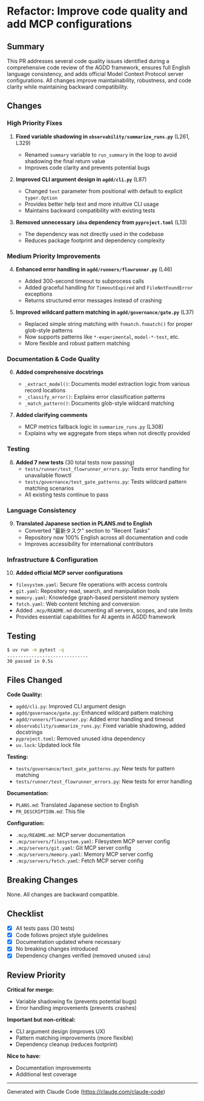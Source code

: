 # Refactor: Improve code quality and add MCP configurations

## Summary

This PR addresses several code quality issues identified during a comprehensive code review of the AGDD framework, ensures full English language consistency, and adds official Model Context Protocol server configurations. All changes improve maintainability, robustness, and code clarity while maintaining backward compatibility.

## Changes

### High Priority Fixes

1. **Fixed variable shadowing in `observability/summarize_runs.py`** (L261, L329)
   - Renamed `summary` variable to `run_summary` in the loop to avoid shadowing the final return value
   - Improves code clarity and prevents potential bugs

2. **Improved CLI argument design in `agdd/cli.py`** (L87)
   - Changed `text` parameter from positional with default to explicit `typer.Option`
   - Provides better help text and more intuitive CLI usage
   - Maintains backward compatibility with existing tests

3. **Removed unnecessary `idna` dependency from `pyproject.toml`** (L13)
   - The dependency was not directly used in the codebase
   - Reduces package footprint and dependency complexity

### Medium Priority Improvements

4. **Enhanced error handling in `agdd/runners/flowrunner.py`** (L46)
   - Added 300-second timeout to subprocess calls
   - Added graceful handling for `TimeoutExpired` and `FileNotFoundError` exceptions
   - Returns structured error messages instead of crashing

5. **Improved wildcard pattern matching in `agdd/governance/gate.py`** (L37)
   - Replaced simple string matching with `fnmatch.fnmatch()` for proper glob-style patterns
   - Now supports patterns like `*-experimental`, `model-*-test`, etc.
   - More flexible and robust pattern matching

### Documentation & Code Quality

6. **Added comprehensive docstrings**
   - `_extract_model()`: Documents model extraction logic from various record locations
   - `_classify_error()`: Explains error classification patterns
   - `_match_pattern()`: Documents glob-style wildcard matching

7. **Added clarifying comments**
   - MCP metrics fallback logic in `summarize_runs.py` (L308)
   - Explains why we aggregate from steps when not directly provided

### Testing

8. **Added 7 new tests** (30 total tests now passing)
   - `tests/runner/test_flowrunner_errors.py`: Tests error handling for unavailable flowctl
   - `tests/governance/test_gate_patterns.py`: Tests wildcard pattern matching scenarios
   - All existing tests continue to pass

### Language Consistency

9. **Translated Japanese section in PLANS.md to English**
   - Converted "最新タスク" section to "Recent Tasks"
   - Repository now 100% English across all documentation and code
   - Improves accessibility for international contributors

### Infrastructure & Configuration

10. **Added official MCP server configurations**
   - `filesystem.yaml`: Secure file operations with access controls
   - `git.yaml`: Repository read, search, and manipulation tools
   - `memory.yaml`: Knowledge graph-based persistent memory system
   - `fetch.yaml`: Web content fetching and conversion
   - Added `.mcp/README.md` documenting all servers, scopes, and rate limits
   - Provides essential capabilities for AI agents in AGDD framework

## Testing

```bash
$ uv run -m pytest -q
..............................                                           [100%]
30 passed in 0.5s
```

## Files Changed

**Code Quality:**
- `agdd/cli.py`: Improved CLI argument design
- `agdd/governance/gate.py`: Enhanced wildcard pattern matching
- `agdd/runners/flowrunner.py`: Added error handling and timeout
- `observability/summarize_runs.py`: Fixed variable shadowing, added docstrings
- `pyproject.toml`: Removed unused idna dependency
- `uv.lock`: Updated lock file

**Testing:**
- `tests/governance/test_gate_patterns.py`: New tests for pattern matching
- `tests/runner/test_flowrunner_errors.py`: New tests for error handling

**Documentation:**
- `PLANS.md`: Translated Japanese section to English
- `PR_DESCRIPTION.md`: This file

**Configuration:**
- `.mcp/README.md`: MCP server documentation
- `.mcp/servers/filesystem.yaml`: Filesystem MCP server config
- `.mcp/servers/git.yaml`: Git MCP server config
- `.mcp/servers/memory.yaml`: Memory MCP server config
- `.mcp/servers/fetch.yaml`: Fetch MCP server config

## Breaking Changes

None. All changes are backward compatible.

## Checklist

- [x] All tests pass (30 tests)
- [x] Code follows project style guidelines
- [x] Documentation updated where necessary
- [x] No breaking changes introduced
- [x] Dependency changes verified (removed unused `idna`)

## Review Priority

**Critical for merge:**
- Variable shadowing fix (prevents potential bugs)
- Error handling improvements (prevents crashes)

**Important but non-critical:**
- CLI argument design (improves UX)
- Pattern matching improvements (more flexible)
- Dependency cleanup (reduces footprint)

**Nice to have:**
- Documentation improvements
- Additional test coverage

---

Generated with Claude Code (https://claude.com/claude-code)

